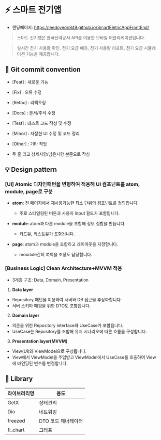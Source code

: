 # ⚡️ 스마트 전기앱
- 랜딩페이지: https://leedoyeon849.github.io/SmartEletricAppFrontEnd/

> 스마트 전기앱은 한국전력공사 API를 이용한 모바일 어플리케이션입니다.

> 실시간 전기 사용량 확인, 전기 요금 예측, 전기 사용량 리포트, 전기 요금 시뮬레이션 기능을 제공합니다.


## 🌱 Git commit convention

- [Feat] : 새로운 기능
- [Fix] : 오류 수정
- [Refac] : 리팩토링
- [Docs] : 문서/주석 수정
- [Test] : 테스트 코드 작성 및 수정
- [Minor] : 자잘한 UI 수정 및 코드 정리
- [Other] : 기타 작업

- 두 줄 띄고 상세사항/남은사항 본문으로 작성


## 💡 Design pattern

### [UI] Atomic 디자인패턴을 변형하여 적용해 UI 컴포넌트를 atom, module, page로 구분

- **atom**: 전 페이지에서 재사용가능한 최소 단위의 컴포넌트를 정의합니다.
  - 주로 스타일링된 버튼과 사용자 Input 필드가 포함됩니다.

- **module**: atom과 다른 module을 조합해 정보 집합을 만듭니다.
  - 카드뷰, 리스트뷰가 포함됩니다.

- **page**: atom과 module을 조합하고 레이아웃을 지정합니다.
  - moudule간의 여백을 조정도 담당합니다.


### [Business Logic] Clean Architecture+MVVM 적용

- 3계층 구조: Data, Domain, Presentation
1. **Data layer**
  - Repository 패턴을 이용하여 서버와 DB 접근을 추상화합니다.
  - 서버 스키마 매핑을 위한 DTO도 포함됩니다.
2. **Domain layer**
  -  의존을 위한 Repository interface와 UseCase가 포함됩니다. 
  -  UseCase는 Repository를 조합해 유저 시나리오에 따른 흐름을 구성합니다.
3. **Presentation layer(MVVM)**
  - View(UI)와 ViewModel으로 구성됩니다.
  - View에서 ViewModel을 주입받고 ViewModel에서 UseCase를 호출하여 View에 바인딩된 변수를 변경합니다.


## 📘 Library
**라이브러리명** | **용도**
---|---
GetX | 상태관리
Dio | 네트워킹
freezed | DTO 코드 제너레이터
fl_chart | 그래프



